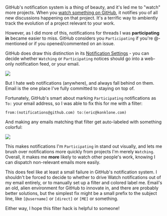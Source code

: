 GitHub's notification system is a thing of beauty, and it's led me to "watch" more projects. When you [watch something on GitHub](https://help.github.com/articles/watching-repositories), it notifies you of all new discussions happening on that project. It's a terrific way to ambiently track the evolution of a project relevant to your work.

However, as I did more of this, notifications for threads I was **participating in** became easier to miss. GitHub considers you `Participating` if you're @-mentioned or if you opened/commented on an issue.

GitHub does draw this distinction in its [Notification Settings](https://github.com/settings/notifications) - you can decide whether `Watching` or `Participating` notices should go into a web-only notification feed, or your email. 

<img src="https://konklone.com/assets/images/blog/github-notifications.png" class="block" />

But I hate web notifications (anywhere), and always fall behind on them. Email is the one place I've fully committed to staying on top of.

Fortunately, GitHub's smart about marking `Participating` notifications as `To:` your email address, so I was able to fix this for me with a filter:

```
from:(notifications@github.com) to:(eric@konklone.com)
```

And making any emails matching that filter get auto-labeled with something colorful:

<img src="https://konklone.com/assets/images/blog/github-labels.png" class="block" />

This makes notifications I'm `Participating` in stand out visually, and lets me brush over notifications more quickly from projects I'm merely `Watching`. Overall, it makes me **more** likely to watch other people's work, knowing I can dispatch non-relevant emails more easily.

This does feel like at least a small failure in GitHub's notification system. I shouldn't be forced to decide to whether to drive Watch notifications out of my email entirely, or to manually set up a filter and colored label me. Email's an old, alien environment for GitHub to innovate in, and there are probably better solutions, but the simplest fix might be a small prefix to the subject line, like `[@username]` or `[direct]` or `[ME]` or something. 

Either way, I hope this filter hack is helpful to someone!
